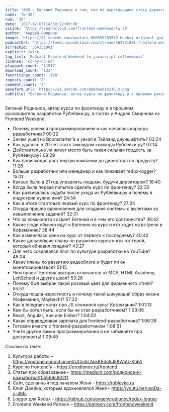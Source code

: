 ```yaml
---
title: "#30 – Евгений Родионов о том, как из верстальщика стать директором по продуктам"
name: 'fw-30'
num: '30'
date: '2017-12-03T14:39:22+00:00'
scLink: 'https://soundcloud.com/frontend-weekend/fw-30'
author: 'Андрей Смирнов'
image: 'https://i1.sndcdn.com/avatars-000358703579-bnobxj-original.jpg'
podcastUrl: 'https://feeds.soundcloud.com/stream/364351001-frontend-weekend-fw-30.m4a'
scTrackId: '364351001'
explicit: false
tag_list: 'Podcast Frontend Weekend fw javascript coffeemania'
license: 'cc-by-nc-nd'
playback_count: '11917'
download_count: '133'
favoritings_count: '108'
reposts_count: '8'
comment_count: '3'
waveform_url: 'https://w1.sndcdn.com/Qd8deuGIh2JG_m.png'
subtitle: "Евгений Родионов, автор курса по фронтенду и в прошлом руководитель разработки Рублёвки.ру, в гостях у Андрея Смирнова из Frontend Weekend. "
---
```

Евгений Родионов, автор курса по фронтенду и в прошлом руководитель разработки Рублёвки.ру, в гостях у Андрея Смирнова из Frontend Weekend. 

- Почему увлекся программированием и как началась карьера разработчика? <timecode sec="22">00:22</timecode>
- Зачем ушел из Boomstarter’а и уехал в Тайланд дауншифтить? <timecode sec="204">03:24</timecode>
- Как удалось в 20 лет стать тимлидом команды Рублевки.ру? <timecode sec="434">07:14</timecode>
- Действительно ли имеет место быть такая сильная гордость за Рублёвку.ру? <timecode sec="569">09:29</timecode>
- Как происходил рост внутри компании до директора по продукту? <timecode sec="688">11:28</timecode>
- Больше разработчик или менеджер и как поживает redux-logger? <timecode sec="901">15:01</timecode>
- Каково было в 21 год управлять людьми, будучи директором? <timecode sec="1120">18:40</timecode>
- Когда была первая попытка сделать курс по фронтенду? <timecode sec="1350">22:30</timecode>
- Как развивалась судьба после ухода из Рублёвки.ру и почему в индустрии нужно имя? <timecode sec="1494">24:54</timecode> 
- Как в итоге стартовал первый курс по фронтенду? <timecode sec="1644">27:24</timecode>
- Откуда пришло вдохновение для создания системы с вылетами за невыполнение заданий? <timecode sec="1951">32:31</timecode>
- Что за комьюнити создает Евгений и в чем его достоинства? <timecode sec="2202">36:42</timecode>
- Какие люди обычно идут к Евгению на курс и кто ходит на встречи в Кофеманию? <timecode sec="2324">38:44</timecode>
- Как изменялась цена на курс от первого к последнему? <timecode sec="2442">40:42</timecode>
- Какие дальнейшие планы по развитию курса и кто тот герой, который обновил лэндинг? <timecode sec="2607">43:27</timecode>
- Для чего создавался блог по культуре разработки на YouTube? <timecode sec="2884">48:04</timecode>
- Какие планы по развитию видеоблога и будет ли он монетизироваться? <timecode sec="3075">51:15</timecode>
- Чем проект Евгения выгодно отличается от MCS, HTML Academy, LoftSchool и других школ? <timecode sec="3206">53:26</timecode>
- Почему был выбран такой розовый цвет для фирменного стиля? <timecode sec="3357">55:57</timecode>
- Откуда пошла известность и почему такой шикующий образ жизни (Кофемания, Maybach)? <timecode sec="3442">57:22</timecode>
- Как в telegram-чатах про JS сложился культ Кофемании? <timecode sec="3673">1:01:13</timecode>
- Кем бы хотел быть, если бы не стал разработчиком? <timecode sec="3786">1:03:06</timecode>
- React, Angular, Vue или Ember? <timecode sec="3842">1:04:02</timecode>
- Какая справедливая зарплата для frontend-разработчика? <timecode sec="3998">1:06:38</timecode>
- Готовим вместе с frontend-разработчиком <timecode sec="4131">1:08:51</timecode>
- Учите другие языки программирования и не забывайте про доступность! <timecode sec="4189">1:09:49</timecode>

Ссылки по теме:
1) Культура работы – https://youtube.com/channel/UCmhLAusKEdo8JF8WnU-KhFA
2) Курс по frontend’у – https://erodionov.ru/frontend
3) Статья про образование – https://medium.com/родионов-и-разработка/f05569c902f1
4) Сайт, сделанный под началом Жени – https://rublevka.ru
5) Клип Дрейка, которым вдохновлялся Женя – https://youtu.be/uxpDa-c-4Mc
6) Logger для Redux – https://github.com/evgenyrodionov/redux-logger
6) Frontend Weekend Patreon – https://patreon.com/frontendweekend